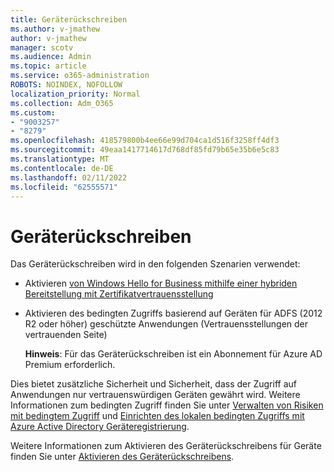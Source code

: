 ```yaml
---
title: Geräterückschreiben
ms.author: v-jmathew
author: v-jmathew
manager: scotv
ms.audience: Admin
ms.topic: article
ms.service: o365-administration
ROBOTS: NOINDEX, NOFOLLOW
localization_priority: Normal
ms.collection: Adm_O365
ms.custom:
- "9003257"
- "8279"
ms.openlocfilehash: 418579800b4ee66e99d704ca1d516f3258ff4df3
ms.sourcegitcommit: 49eaa1417714617d768df85fd79b65e35b6e5c83
ms.translationtype: MT
ms.contentlocale: de-DE
ms.lasthandoff: 02/11/2022
ms.locfileid: "62555571"
---
```

# <a name="device-writeback"></a>Geräterückschreiben

Das Geräterückschreiben wird in den folgenden Szenarien verwendet:

- Aktivieren [von Windows Hello for Business mithilfe einer hybriden Bereitstellung mit Zertifikatvertrauensstellung](https://docs.microsoft.com/windows/security/identity-protection/hello-for-business/hello-hybrid-cert-trust-prereqs#device-registration)
- Aktivieren des bedingten Zugriffs basierend auf Geräten für ADFS (2012 R2 oder höher) geschützte Anwendungen (Vertrauensstellungen der vertrauenden Seite)

    **Hinweis**: Für das Geräterückschreiben ist ein Abonnement für Azure AD Premium erforderlich.

Dies bietet zusätzliche Sicherheit und Sicherheit, dass der Zugriff auf Anwendungen nur vertrauenswürdigen Geräten gewährt wird. Weitere Informationen zum bedingten Zugriff finden Sie unter [Verwalten von Risiken mit bedingtem Zugriff](https://docs.microsoft.com/azure/active-directory/conditional-access/overview) und [Einrichten des lokalen bedingten Zugriffs mit Azure Active Directory Geräteregistrierung](https://docs.microsoft.com/azure/active-directory/devices/overview).

Weitere Informationen zum Aktivieren des Geräterückschreibens für Geräte finden Sie unter [Aktivieren des Geräterückschreibens](https://docs.microsoft.com/azure/active-directory/hybrid/how-to-connect-device-writeback).
